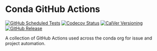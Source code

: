[tests-badge]: https://img.shields.io/github/actions/workflow/status/conda/actions/tests.yml?branch=main&event=schedule&logo=github&label=tests
[codecov-badge]: https://img.shields.io/codecov/c/github/conda/actions/main?logo=codecov
[calver-badge]: https://img.shields.io/badge/calver-YY.MM.MICRO-22bfda.svg
[release-badge]: https://img.shields.io/github/v/release/conda/actions?logo=github

# Conda GitHub Actions

[![GitHub Scheduled Tests][tests-badge]](https://github.com/conda/actions/actions/workflows/tests.yml?query=branch%3Amain+event%3Aschedule)
[![Codecov Status][codecov-badge]](https://codecov.io/gh/conda/actions/branch/main)
[![CalVer Versioning][calver-badge]](https://calver.org)
<br>
[![GitHub Release][release-badge]](https://github.com/conda/actions/releases)

A collection of GitHub Actions used across the conda org for issue and project automation.
